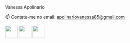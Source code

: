 Vanessa Apolinario

📫 Contate-me no email: apolinariovanessa85@gmail.com


<div style="display:block">
<img align:center alt="" heigth="30" width="40" src="https://cdn.jsdelivr.net/gh/devicons/devicon/icons/html5/html5-original-wordmark.svg" />
<img align:center alt="" heigth="30" width="40" src="https://cdn.jsdelivr.net/gh/devicons/devicon/icons/css3/css3-original-wordmark.svg" />
<img align:center alt="" heigth="30" width="40" src="https://cdn.jsdelivr.net/gh/devicons/devicon/icons/javascript/javascript-original.svg" />
</div>
          
          
          

